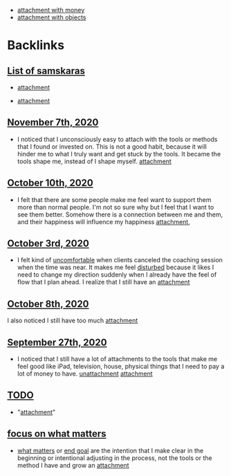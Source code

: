 - [attachment with money](<attachment with money.md>)
- [attachment with objects](<attachment with objects.md>)

# Backlinks
## [List of samskaras](<List of samskaras.md>)
- [attachment](<attachment.md>)

- [attachment](<attachment.md>)

## [November 7th, 2020](<November 7th, 2020.md>)
- I noticed that I unconsciously easy to attach with the tools or methods that I found or invested on. This is not a good habit, because it will hinder me to what I truly want and get stuck by the tools. It became the tools shape me, instead of I shape myself. [attachment](<attachment.md>)

## [October 10th, 2020](<October 10th, 2020.md>)
- I felt that there are some people make me feel want to support them more than normal people. I'm not so sure why but I feel that I want to see them better. Somehow there is a connection between me and them, and their happiness will influence my happiness [attachment](<attachment.md>),

## [October 3rd, 2020](<October 3rd, 2020.md>)
- I felt kind of [uncomfortable](<uncomfortable.md>) when clients canceled the coaching session when the time was near. It makes me feel [disturbed](<disturbed.md>) because it likes I need to change my direction suddenly when I already have the feel of flow that I plan ahead. I realize that I still have an [attachment](<attachment.md>)

## [October 8th, 2020](<October 8th, 2020.md>)
I also noticed I still have too much [attachment](<attachment.md>)

## [September 27th, 2020](<September 27th, 2020.md>)
- I noticed that I still have a lot of attachments to the tools that make me feel good like iPad, television, house, physical things that I need to pay a lot of money to have. [unattachment](<unattachment.md>) [attachment](<attachment.md>)

## [TODO](<TODO.md>)
- "[attachment](<attachment.md>)"

## [focus on what matters](<focus on what matters.md>)
- [what matters](<what matters.md>) or [end goal](<end goal.md>) are the intention that I make clear in the beginning or intentional adjusting in the process, not the tools or the method I have and grow an [attachment](<attachment.md>)

